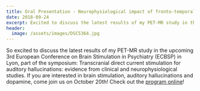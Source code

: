 ```yaml
---
title: Oral Presentation - Neurophysiological impact of fronto-temporal tDCS on the dopaminergic system
date: 2018-09-24
excerpt: Excited to discuss the latest results of my PET-MR study in the upcoming 3rd European Conference on Brain Stimulation in Psychiatry (ECBSP) in Lyon. If you are interested, come join us on October 20th!
header:
  image: /assets/images/DSC5364.jpg
---
```

So excited to discuss the latest results of my PET-MR study in the upcoming 3rd European Conference on Brain Stimulation in Psychiatry (ECBSP) in Lyon, part of the symposium: Transcranial direct current stimulation for auditory hallucinations: evidence from clinical and neurophysiological studies. If you are interested in brain stimulation, auditory hallucinations and dopamine, come join us on October 20th!
Check out the [program online](https://www.brain-stimulation.eu/program/)!
